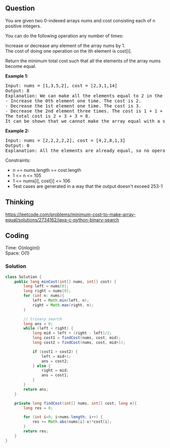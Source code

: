 ## Question
You are given two 0-indexed arrays nums and cost consisting each of n positive integers.  
  
You can do the following operation any number of times:  
  
Increase or decrease any element of the array nums by 1.  
The cost of doing one operation on the ith element is cost[i].  
  
Return the minimum total cost such that all the elements of the array nums become equal.  
  
**Example 1:**
<pre>
Input: nums = [1,3,5,2], cost = [2,3,1,14]
Output: 8
Explanation: We can make all the elements equal to 2 in the following way:
- Increase the 0th element one time. The cost is 2.
- Decrease the 1st element one time. The cost is 3.
- Decrease the 2nd element three times. The cost is 1 + 1 + 1 = 3.
The total cost is 2 + 3 + 3 = 8.
It can be shown that we cannot make the array equal with a smaller cost.
</pre>

**Example 2:**
<pre>
Input: nums = [2,2,2,2,2], cost = [4,2,8,1,3]
Output: 0
Explanation: All the elements are already equal, so no operations are needed.
</pre>

Constraints:
* n == nums.length == cost.length
* 1 <= n <= 105
* 1 <= nums[i], cost[i] <= 106
* Test cases are generated in a way that the output doesn't exceed 253-1

## Thinking
https://leetcode.com/problems/minimum-cost-to-make-array-equal/solutions/2734162/java-c-python-binary-search


## Coding
Time: O(nlog(n))  
Space: O(1)
### Solution
```java
class Solution {
    public long minCost(int[] nums, int[] cost) {
        long left = nums[0];
        long right = nums[0];
        for (int n: nums){
            left = Math.min(left, n);
            right = Math.max(right, n);
        }

        // trinary search
        long ans = 0;
        while (left < right) {
            long mid = left + (right - left)/2;
            long cost1 = findCost(nums, cost, mid);
            long cost2 = findCost(nums, cost, mid+1);

            if (cost1 > cost2) {
                left = mid+1;
                ans = cost2;
            } else {
                right = mid;
                ans = cost1;
            }
        }
        return ans;
    }

    private long findCost(int[] nums, int[] cost, long x){
        long res = 0;

        for (int i=0; i<nums.length; i++) {
            res += Math.abs(nums[i]-x)*cost[i];
        }
        return res;
    }
}
```